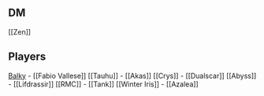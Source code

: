 
## DM
[[Zen]]

## Players
[Balky](Balky.md) - [[Fabio Vallese]]
[[Tauhu]] - [[Akas]]
[[Crys]] - [[Dualscar]]
[[Abyss]] - [[Lifdrassir]]
[[RMC]] - [[Tank]]
[[Winter Iris]] - [[Azalea]]

